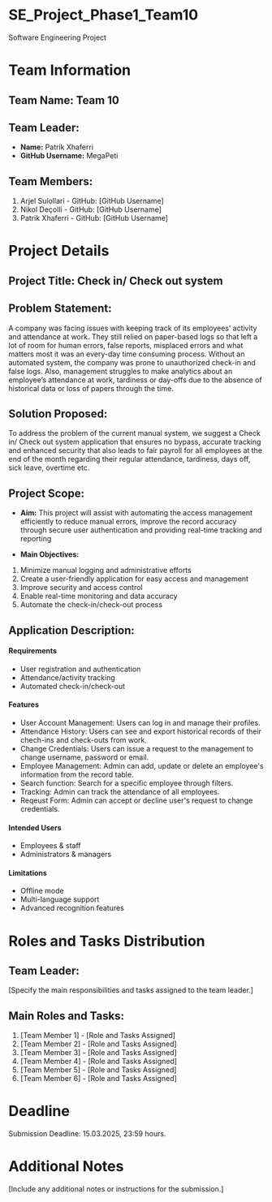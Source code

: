 # SE_Project_Phase1_Team10
Software Engineering Project

# Team Information
## Team Name: Team 10

## Team Leader:
- **Name:** Patrik Xhaferri
- **GitHub Username:** MegaPeti

## Team Members:
1. Arjel Sulollari - GitHub: [GitHub Username]
2. Nikol Deçolli - GitHub: [GitHub Username]
3. Patrik Xhaferri - GitHub: [GitHub Username]

# Project Details

## Project Title: Check in/ Check out system

## Problem Statement:
A company was facing issues with keeping track of its employees’ activity and attendance at work. They still relied on paper-based logs so that left a lot of room for human errors, false reports, misplaced errors and what matters most it was an every-day time consuming process. Without an automated system, the company was prone to unauthorized check-in and false logs. Also, management struggles to make analytics about an employee’s attendance at work, tardiness or day-offs due to the absence of historical data or loss of papers through the time.

## Solution Proposed:
To address the problem of the current manual system, we suggest a Check in/ Check out system application that ensures no bypass, accurate tracking and enhanced security that also leads to fair payroll for all employees at the end of the month regarding their regular attendance, tardiness, days off, sick leave, overtime etc.

## Project Scope:
- **Aim:** This project will assist with automating the access management efficiently to reduce manual errors, improve the record accuracy through secure user authentication and providing real-time tracking and reporting

- **Main Objectives:**
1. Minimize manual logging and administrative efforts
2. Create a user-friendly application for easy access and management
3. Improve security and access control
4. Enable real-time monitoring and data accuracy
5. Automate the check-in/check-out process

## Application Description:

#### **Requirements**
- User registration and authentication
- Attendance/activity tracking
- Automated check-in/check-out

#### **Features**
- User Account Management: Users can log in and manage their profiles.
- Attendance History: Users can see and export historical records of their chech-ins and check-outs from work.
- Change Credentials: Users can issue a request to the management to change username, password or email.
- Employee Management: Admin can add, update or delete an employee's information from the record table.
- Search function: Search for a specific employee through filters.
- Tracking: Admin can track the attendance of all employees.
- Reqeust Form: Admin can accept or decline user's request to change credentials.

#### **Intended Users**
- Employees & staff
- Administrators & managers

#### **Limitations**
- Offline mode
- Multi-language support
- Advanced recognition features

# Roles and Tasks Distribution

## Team Leader:
[Specify the main responsibilities and tasks assigned to the team leader.]

## Main Roles and Tasks:
1. [Team Member 1] - [Role and Tasks Assigned]
2. [Team Member 2] - [Role and Tasks Assigned]
3. [Team Member 3] - [Role and Tasks Assigned]
4. [Team Member 4] - [Role and Tasks Assigned]
5. [Team Member 5] - [Role and Tasks Assigned]
6. [Team Member 6] - [Role and Tasks Assigned]

# Deadline
Submission Deadline: 15.03.2025, 23:59 hours.

# Additional Notes
[Include any additional notes or instructions for the submission.]
